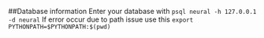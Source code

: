 ##Database information
	Enter your database with `psql neural -h 127.0.0.1 -d neural`
	If error occur due to path issue use this `export PYTHONPATH=$PYTHONPATH:$(pwd)`
